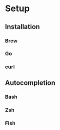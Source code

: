 # Setup

## Installation

### Brew

### Go

### curl

## Autocompletion

### Bash

### Zsh

### Fish
